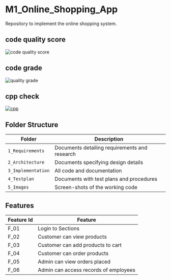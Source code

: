 # M1_Online_Shopping_App
Repository to implement the online shopping system.

## code quality score

![code quality score](https://api.codiga.io/project/31222/score/svg)

## code grade

![quality grade](https://api.codiga.io/project/31222/status/svg)

## cpp check

[![cpp](https://github.com/harshini-ravi/M1_Online_Shopping_App/actions/workflows/c-cpp2.yml/badge.svg)](https://github.com/harshini-ravi/M1_Online_Shopping_App/actions/workflows/c-cpp2.yml)







## Folder Structure
Folder             | Description
-------------------| -----------------------------------------
`1_Requirements`   | Documents detailing requirements and research
`2_Architecture`   | Documents specifying design details
`3_Implementation` | All code and documentation
`4_Testplan`      | Documents with test plans and procedures
`5_Images`         | Screen-shots of the working code
##  Features
| Feature Id | Feature |
| -----------|---------|
|F_01| Login to Sections | |
|F_02| Customer can view products |
|F_03| Customer can add products to cart |
|F_04| Customer can order products|
|F_05| Admin can view orders placed |
|F_06| Admin can access records of employees |
